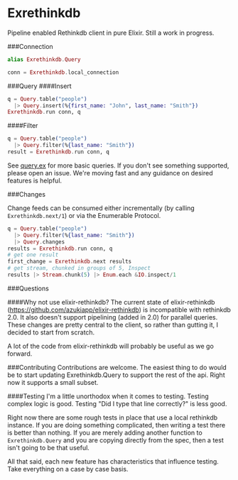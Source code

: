 Exrethinkdb
===========

Pipeline enabled Rethinkdb client in pure Elixir. Still a work in progress.

###Connection
```elixir
alias Exrethinkdb.Query

conn = Exrethinkdb.local_connection
```
###Query
####Insert
```elixir
q = Query.table("people")
  |> Query.insert(%{first_name: "John", last_name: "Smith"})
Exrethinkdb.run conn, q
```

####Filter
```elixir
q = Query.table("people")
  |> Query.filter(%{last_name: "Smith"})
result = Exrethinkdb.run conn, q
```

See [query.ex](lib/exrethinkdb/query.ex) for more basic queries. If you don't see something supported, please open an issue. We're moving fast and any guidance on desired features is helpful.

###Changes

Change feeds can be consumed either incrementally (by calling `Exrethinkdb.next/1`) or via the Enumerable Protocol.

```elixir
q = Query.table("people")
  |> Query.filter(%{last_name: "Smith"})
  |> Query.changes
results = Exrethinkdb.run conn, q
# get one result
first_change = Exrethinkdb.next results
# get stream, chunked in groups of 5, Inspect
results |> Stream.chunk(5) |> Enum.each &IO.inspect/1
```

###Questions

####Why not use elixir-rethinkdb?
The current state of elixir-rethinkdb (https://github.com/azukiapp/elixir-rethinkdb) is incompatible with rethinkdb 2.0. It also doesn't support pipelining (added in 2.0) for parallel queries. These changes are pretty central to the client, so rather than gutting it, I decided to start from scratch.

A lot of the code from elixir-rethinkdb will probably be useful as we go forward.

###Contributing
Contributions are welcome. The easiest thing to do would be to start updating Exrethinkdb.Query to support the rest of the api. Right now it supports a small subset.

####Testing
I'm a little unorthodox when it comes to testing. Testing complex logic is good. Testing "Did I type that line correctly?" is less good.

Right now there are some rough tests in place that use a local rethinkdb instance. If you are doing something complicated, then writing a test there is better than nothing. If you are merely adding another function to `Exrethinkdb.Query` and you are copying directly from the spec, then a test isn't going to be that useful.

All that said, each new feature has characteristics that influence testing. Take everything on a case by case basis.
